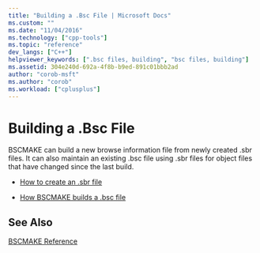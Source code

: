 ```yaml
---
title: "Building a .Bsc File | Microsoft Docs"
ms.custom: ""
ms.date: "11/04/2016"
ms.technology: ["cpp-tools"]
ms.topic: "reference"
dev_langs: ["C++"]
helpviewer_keywords: [".bsc files, building", "bsc files, building"]
ms.assetid: 304e240d-692a-4f8b-b9ed-891c01bbb2ad
author: "corob-msft"
ms.author: "corob"
ms.workload: ["cplusplus"]
---
```

# Building a .Bsc File
BSCMAKE can build a new browse information file from newly created .sbr files. It can also maintain an existing .bsc file using .sbr files for object files that have changed since the last build.  
  
-   [How to create an .sbr file](../../build/reference/creating-an-dot-sbr-file.md)  
  
-   [How BSCMAKE builds a .bsc file](../../build/reference/how-bscmake-builds-a-dot-bsc-file.md)  
  
## See Also  
 [BSCMAKE Reference](../../build/reference/bscmake-reference.md)